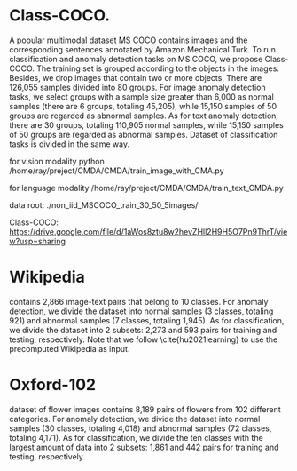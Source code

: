 # Class-COCO. 
A popular multimodal dataset MS COCO contains images and the corresponding sentences annotated by Amazon Mechanical Turk. To run classification and anomaly detection tasks on MS COCO, we propose Class-COCO. The training set is grouped according to the objects in the images. Besides, we drop images that contain two or more objects. There are 126,055 samples divided into 80 groups. For image anomaly detection tasks, we select groups with a sample size greater than 6,000 as normal samples (there are 6 groups, totaling 45,205), while 15,150 samples of 50 groups are regarded as abnormal samples. As for text anomaly detection, there are 30 groups, totaling 110,905 normal samples, while 15,150 samples of 50 groups are regarded as abnormal samples. Dataset of classification tasks is divided in the same way.

for vision modality
python /home/ray/preject/CMDA/CMDA/train_image_with_CMA.py

for language modality
/home/ray/preject/CMDA/CMDA/train_text_CMDA.py

data root: ./non_iid_MSCOCO_train_30_50_5images/

Class-COCO: https://drive.google.com/file/d/1aWos8ztu8w2hevZHll2H9H5O7Pn9ThrT/view?usp=sharing
	
# Wikipedia 
contains 2,866 image-text pairs that belong to 10 classes. For anomaly detection, we divide the dataset into normal samples (3 classes,  totaling 921) and abnormal samples (7 classes, totaling 1,945). As for classification, we divide the dataset into 2 subsets: 2,273 and 593 pairs for training and testing, respectively. Note that we follow \cite{hu2021learning} to use the precomputed Wikipedia as input.
	
# Oxford-102 
dataset of flower images contains 8,189 pairs of flowers from 102 different categories. For anomaly detection, we divide the dataset into normal samples (30 classes,  totaling 4,018) and abnormal samples (72 classes, totaling 4,171). As for classification, we divide the ten classes with the largest amount of data into 2 subsets: 1,861 and 442 pairs for training and testing, respectively.
  


